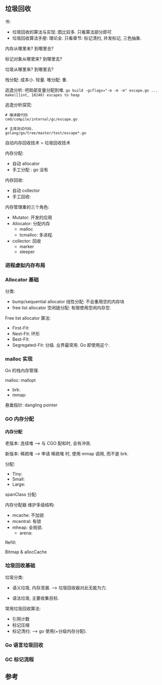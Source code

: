 
## 垃圾回收
书:
- 垃圾回收的算法与实现: 图比较多. 只看算法部分即可
- 垃圾回收算法手册: 理论全. 只看章节: 标记清扫, 并发标记, 三色抽象.

内存从哪里来? 到哪里去?

标记对象从哪里来? 到哪里去?

垃圾从哪里来? 到哪里去?


栈分配: 成本小. 轻量.
堆分配: 重.

逃逸分析: 吧局部变量分配到堆.
    ```
    go build -gcflags="-m -m -m" escape.go
    ...
    make([]int, 10240) escapes to heap
    ```

逃逸分析探究:
```
# 编译器代码
cmd/compile/internal/gc/escape.go

# 主库测试代码.
golang/go/tree/master/test/escape*.go
```

自动内存回收技术 = 垃圾回收技术

内存分配:
- 自动 allocator
- 手工分配 : go 没有

内存回收:
- 自动 collector
- 手工回收: 

内存管理重的三个角色:
- Mutator: 开发的应用
- Allocator: 分配内存
    - malloc
    - tcmalloc: 多进程.
- collector: 回收
    - marker
    - sleeper

### 进程虚拟内存布局

### Allocator 基础
分类:
- bump/sequential allocator 线性分配: 不会重用空的内存块
- free list allocator 空闲链分配: 有限使用空闲内存空.

Free list allocator 算法:
- First-Fit: 
- Next-Fit: 环形
- Best-Fit: 
- Segregated-Fit: 分级. 业界最常用. Go 即使用这个.

### malloc 实现
Go 的栈内存管理.

malloc: mallopt
- brk: 
- mmap:

悬垂指针: dangling pointer

### GO 内存分配
#### 内存分配
老版本: 连续堆 --> 与 CGO 配和时, 会有冲突.

新版本: 稀疏堆 --> 
    申请 稀疏堆 时, 使用 mmap 调用, 而不是 brk.

分配:
- Tiny: 
- Small: 
- Large:

spanClass 分配: 


内存分配器 维护多级结构:
- mcache: 不加锁
- mcentral: 有锁
- mheap: 全局锁.
  - arena:

Refill:

Bitmap & allocCache

### 垃圾回收基础

垃圾分类:
- 语义垃圾, 内存泄漏. --> 垃圾回收器对此无能为力.

- 语法垃圾, 主要收集目标.


常用垃圾回收算法:
- 引用计数
- 标记压缩
- 标记清扫: --> go 使用(+分级内存分配).

### Go 语言垃圾回收
 


### GC 标记流程


## 参考
